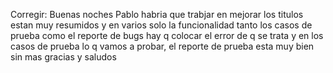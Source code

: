 Corregir: Buenas noches Pablo habria que trabjar en mejorar los titulos estan muy resumidos y en varios solo la funcionalidad tanto los casos de prueba como el reporte de bugs hay q colocar el error de q se trata y en los casos de prueba lo q vamos a probar, el reporte de prueba esta muy bien sin mas gracias y saludos
